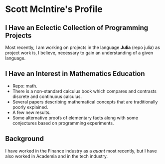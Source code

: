 # Scott McIntire's Profile

## I Have an Eclectic Collection of Programming Projects
Most recently, I am working on projects in the language **Julia** (repo julia) as project work is, I believe,
necessary to gain an understanding of a given language.

## I Have an Interest in Mathematics Education
- Repo: math.
- There is a non-standard calculus book which compares and contrasts discrete and continuous calculus.
- Several papers describing mathematical concepts that are traditionally poorly explained.
- A few new results.
- Some alternative proofs of elementary facts along with some conjectures based on programming experiments.

## Background
I have worked in the Finance industry as a *quant* most recently, but I have also worked in Academia and in the tech industry.
